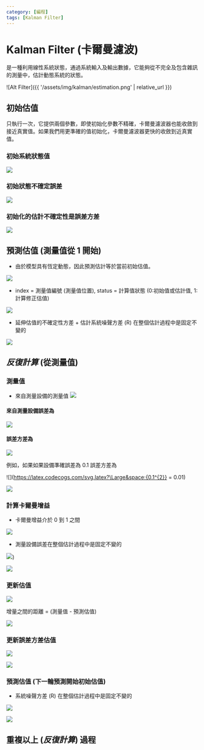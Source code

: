 ```yaml
---
category: [編程]
tags: [Kalman Filter]
---
```


# Kalman Filter (卡爾曼濾波)

是一種利用線性系統狀態，通過系統輸入及輸出數據，它能夠從不完全及包含雜訊的測量中，估計動態系統的狀態。

![Alt Filter]({{ '/assets/img/kalman/estimation.png' | relative_url }})

## 初始估值 

只執行一次，它提供兩個參數，即使初始化參數不精確，卡爾曼濾波器也能收斂到接近真實值。如果我們用更準確的值初始化，卡爾曼濾波器更快的收斂到近真實值。


### 初始系統狀態值
	
![](https://latex.codecogs.com/svg.latex?\Large&space;X_{0,0})
	
### 初始狀態不確定誤差

![](https://latex.codecogs.com/svg.latex?\Large&space;\sigma_{0,0})

### 初始化的估計不確定性是誤差方差 
	
![](https://latex.codecogs.com/svg.latex?\Large&space;\sigma_{0,0}^{2})  
	
## 預測估值 (測量值從 1 開始)

 - 由於模型具有恆定動態，因此預測估計等於當前初始估值。
 
![](https://latex.codecogs.com/svg.latex?\Large&space;X_{index,{\color{Red}status}})

 - index = 測量值編號 (測量值位置), status = 計算值狀態 (0:初始值或估計值, 1:計算修正估值)
 
![](https://latex.codecogs.com/svg.latex?\Large&space;X_{i,{\color{Red}0}}=X_{i-1,{\color{Red}0}})
	 
 - 延伸估值的不確定性方差 + 估計系統噪聲方差 (R) 在整個估計過程中是固定不變的

![](https://latex.codecogs.com/svg.latex?\Large&space;\sigma_{i,{\color{Red}0}}^{2}=\sigma_{i-1,{\color{Red}0}}^{2}+{\color{blue}\mathbf{R}})
	 
## *反復計算* (從測量值)

### 測量值

 - 來自測量設備的測量值 
![](https://latex.codecogs.com/svg.latex?\Large&space;{Z_{i}})

#### 來自測量設備誤差為
![](https://latex.codecogs.com/svg.latex?\Large&space;{\sigma_{r}}) 
#### 誤差方差為  
![](https://latex.codecogs.com/svg.latex?\Large&space;{\sigma_{r}^{2}})

例如，如果如果設備準確誤差為 0.1 誤差方差為 

![](https://latex.codecogs.com/svg.latex?\Large&space;{0.1^{2}} = 0.01)
 
![](https://latex.codecogs.com/svg.latex?\Large&space;{Z_{i},{\color{blue}\sigma_{r}}^{2}})
	
### 計算卡爾曼增益

 - 卡爾曼增益介於 0 到 1 之間	

![](https://latex.codecogs.com/svg.latex?\Large&space;K_{i})

 - 測量設備誤差在整個估計過程中是固定不變的
 
![](https://latex.codecogs.com/svg.latex?\Large&space;{\sigma_{r}})) 

![](https://latex.codecogs.com/svg.latex?\Large&space;K_{i}=\frac{\sigma_{i,0}^{2}}{\sigma_{i,0}^{2}+{\color{blue}\sigma_{r}}^{2}})

### 更新估值 

![](https://latex.codecogs.com/svg.latex?\Large&space;X_{i,1})

增量之間的距離 = (測量值 - 預測估值)

![](https://latex.codecogs.com/svg.latex?\Large&space;X_{i,1}=X_{i,0}+K_{i}\times{(Z_{i}-X_{i,0}))
   
   
### 更新誤差方差估值 

![](https://latex.codecogs.com/svg.latex?\Large&space;\sigma_{i,1}^{2})  

![](https://latex.codecogs.com/svg.latex?\Large&space;\sigma_{i,1}^{2}={(1-K_{i})}\times\sigma_{i,0}^{2})
   
  
	 
### 預測估值 (下一輪預測開始初始估值)

- 系統噪聲方差 (R) 在整個估計過程中是固定不變的

![](https://latex.codecogs.com/svg.latex?\Large&space;X_{i+1,0}=X_{i,1})


![](https://latex.codecogs.com/svg.latex?\Large&space;{\sigma_{i,0}^{2}}={\sigma_{i,1}^{2}+{\color{blue}\mathbf{R}})

## 重複以上 (*反復計算*) 過程
